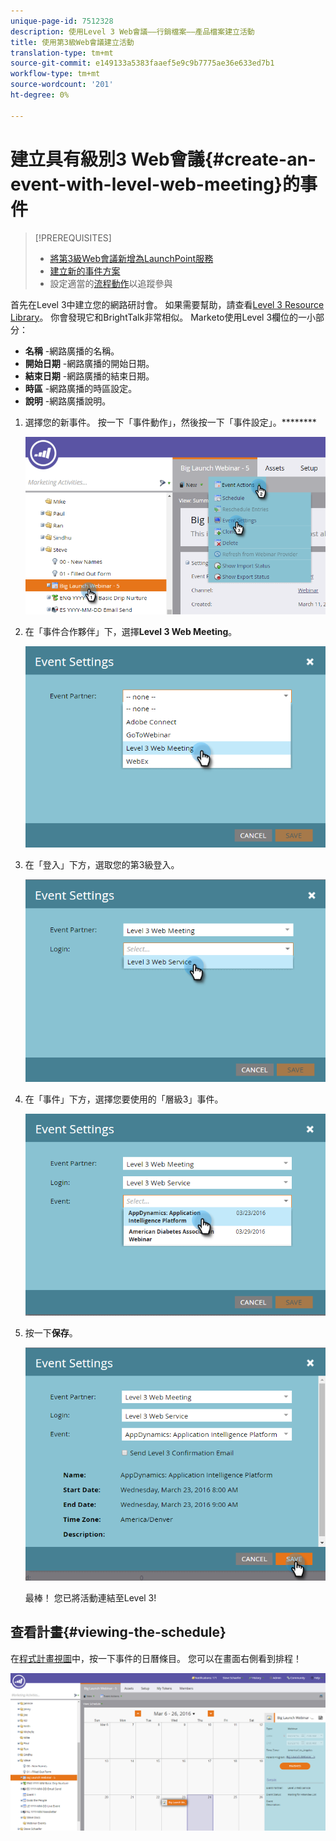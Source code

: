 ```yaml
---
unique-page-id: 7512328
description: 使用Level 3 Web會議——行銷檔案——產品檔案建立活動
title: 使用第3級Web會議建立活動
translation-type: tm+mt
source-git-commit: e149133a5383faaef5e9c9b7775ae36e633ed7b1
workflow-type: tm+mt
source-wordcount: '201'
ht-degree: 0%

---
```



# 建立具有級別3 Web會議{#create-an-event-with-level-web-meeting}的事件

>[!PREREQUISITES]
>
>* [將第3級Web會議新增為LaunchPoint服務](/help/marketo/product-docs/administration/additional-integrations/add-level-3-web-meeting-as-a-launchpoint-service.md)
>* [建立新的事件方案](/help/marketo/product-docs/demand-generation/events/understanding-events/create-a-new-event-program.md)
>* 設定適當的[流程動作](https://docs.marketo.com/x/k8Kt)以追蹤參與

>



首先在Level 3中建立您的網路研討會。 如果需要幫助，請查看[Level 3 Resource Library](http://www.level3.com/en/resource-library/)。 你會發現它和BrightTalk非常相似。  Marketo使用Level 3欄位的一小部分：

* **名稱** -網路廣播的名稱。
* **開始日期** -網路廣播的開始日期。
* **結束日期** -網路廣播的結束日期。
* **時區** -網路廣播的時區設定。
* **說明** -網路廣播說明。

1. 選擇您的新事件。 按一下「事件動作」，然後按一下「事件設定」。********

   ![](assets/image2016-3-24-15-3a40-3a39.png)

1. 在「事件合作夥伴」下，選擇&#x200B;**Level 3 Web Meeting**。

   ![](assets/image2016-3-24-15-3a42-3a10.png)

1. 在「登入」下方，選取您的第3級登入。

   ![](assets/image2016-3-24-15-3a43-3a43.png)

1. 在「事件」下方，選擇您要使用的「層級3」事件。

   ![](assets/image2016-3-24-15-3a44-3a41.png)

1. 按一下&#x200B;**保存**。

   ![](assets/image2016-3-24-15-3a45-3a31.png)

   最棒！ 您已將活動連結至Level 3!

## 查看計畫{#viewing-the-schedule}

在[程式計畫視圖](http://docs.marketo.com/display/docs/program+schedule+view)中，按一下事件的日曆條目。 您可以在畫面右側看到排程！

![](assets/image2016-3-24-15-3a51-3a7.png)
